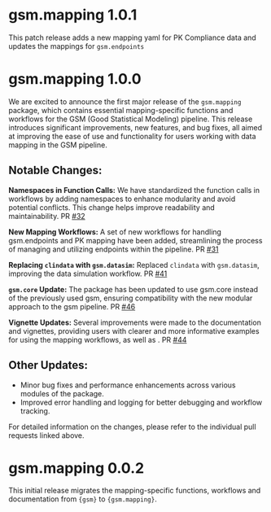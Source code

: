 # gsm.mapping 1.0.1 

This patch release adds a new mapping yaml for PK Compliance data and updates the mappings for `gsm.endpoints` 

# gsm.mapping 1.0.0

We are excited to announce the first major release of the `gsm.mapping` package, which contains essential mapping-specific functions and workflows for the GSM (Good Statistical Modeling) pipeline. This release introduces significant improvements, new features, and bug fixes, all aimed at improving the ease of use and functionality for users working with data mapping in the GSM pipeline.

## Notable Changes:
**Namespaces in Function Calls:**
We have standardized the function calls in workflows by adding namespaces to enhance modularity and avoid potential conflicts. This change helps improve readability and maintainability.
PR [#32](https://github.com/Gilead-BioStats/gsm.mapping/pulls/32) 

**New Mapping Workflows:**
A set of new workflows for handling gsm.endpoints and PK mapping have been added, streamlining the process of managing and utilizing endpoints within the pipeline.
PR [#31](https://github.com/Gilead-BioStats/gsm.mapping/pulls/31) 

**Replacing `clindata` with `gsm.datasim`:**
Replaced `clindata` with `gsm.datasim`, improving the data simulation workflow.
PR [#41](https://github.com/Gilead-BioStats/gsm.mapping/pulls/41) 

**`gsm.core` Update:**
The package has been updated to use gsm.core instead of the previously used gsm, ensuring compatibility with the new modular approach to the gsm pipeline.
PR [#46](https://github.com/Gilead-BioStats/gsm.mapping/pulls/46)

**Vignette Updates:**
Several improvements were made to the documentation and vignettes, providing users with clearer and more informative examples for using the mapping workflows, as well as .
PR [#44](https://github.com/Gilead-BioStats/gsm.mapping/pulls/44)

## Other Updates:
- Minor bug fixes and performance enhancements across various modules of the package.
- Improved error handling and logging for better debugging and workflow tracking.

For detailed information on the changes, please refer to the individual pull requests linked above.
 

# gsm.mapping 0.0.2

This initial release migrates the mapping-specific functions, workflows and documentation from `{gsm}` to `{gsm.mapping}`.
